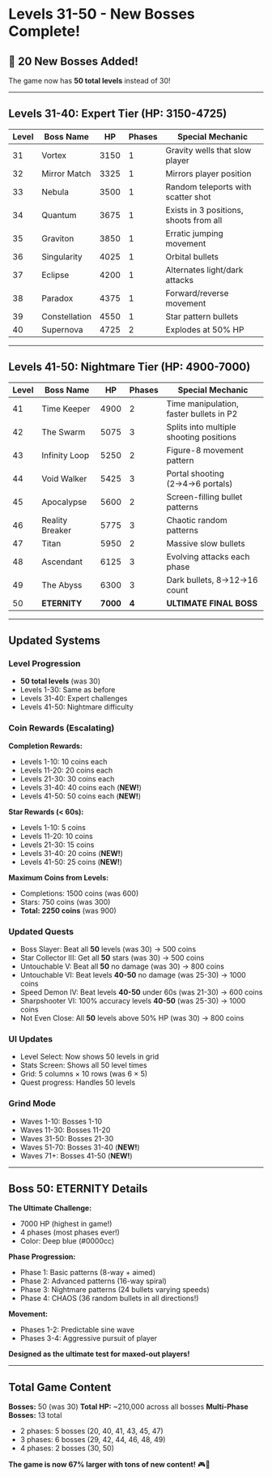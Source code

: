 # Levels 31-50 - New Bosses Complete!

## 🎉 20 New Bosses Added!

The game now has **50 total levels** instead of 30!

---

## Levels 31-40: Expert Tier (HP: 3150-4725)

| Level | Boss Name | HP | Phases | Special Mechanic |
|-------|-----------|-----|--------|------------------|
| 31 | Vortex | 3150 | 1 | Gravity wells that slow player |
| 32 | Mirror Match | 3325 | 1 | Mirrors player position |
| 33 | Nebula | 3500 | 1 | Random teleports with scatter shot |
| 34 | Quantum | 3675 | 1 | Exists in 3 positions, shoots from all |
| 35 | Graviton | 3850 | 1 | Erratic jumping movement |
| 36 | Singularity | 4025 | 1 | Orbital bullets |
| 37 | Eclipse | 4200 | 1 | Alternates light/dark attacks |
| 38 | Paradox | 4375 | 1 | Forward/reverse movement |
| 39 | Constellation | 4550 | 1 | Star pattern bullets |
| 40 | Supernova | 4725 | 2 | Explodes at 50% HP |

---

## Levels 41-50: Nightmare Tier (HP: 4900-7000)

| Level | Boss Name | HP | Phases | Special Mechanic |
|-------|-----------|-----|--------|------------------|
| 41 | Time Keeper | 4900 | 2 | Time manipulation, faster bullets in P2 |
| 42 | The Swarm | 5075 | 3 | Splits into multiple shooting positions |
| 43 | Infinity Loop | 5250 | 2 | Figure-8 movement pattern |
| 44 | Void Walker | 5425 | 3 | Portal shooting (2→4→6 portals) |
| 45 | Apocalypse | 5600 | 2 | Screen-filling bullet patterns |
| 46 | Reality Breaker | 5775 | 3 | Chaotic random patterns |
| 47 | Titan | 5950 | 2 | Massive slow bullets |
| 48 | Ascendant | 6125 | 3 | Evolving attacks each phase |
| 49 | The Abyss | 6300 | 3 | Dark bullets, 8→12→16 count |
| 50 | **ETERNITY** | **7000** | **4** | **ULTIMATE FINAL BOSS** |

---

## Updated Systems

### Level Progression
- **50 total levels** (was 30)
- Levels 1-30: Same as before
- Levels 31-40: Expert challenges
- Levels 41-50: Nightmare difficulty

### Coin Rewards (Escalating)
**Completion Rewards:**
- Levels 1-10: 10 coins each
- Levels 11-20: 20 coins each
- Levels 21-30: 30 coins each
- Levels 31-40: 40 coins each (**NEW!**)
- Levels 41-50: 50 coins each (**NEW!**)

**Star Rewards (< 60s):**
- Levels 1-10: 5 coins
- Levels 11-20: 10 coins
- Levels 21-30: 15 coins
- Levels 31-40: 20 coins (**NEW!**)
- Levels 41-50: 25 coins (**NEW!**)

**Maximum Coins from Levels:**
- Completions: 1500 coins (was 600)
- Stars: 750 coins (was 300)
- **Total: 2250 coins** (was 900)

### Updated Quests
- Boss Slayer: Beat all **50** levels (was 30) → 500 coins
- Star Collector III: Get all **50** stars (was 30) → 500 coins
- Untouchable V: Beat all **50** no damage (was 30) → 800 coins
- Untouchable VI: Beat levels **40-50** no damage (was 25-30) → 1000 coins
- Speed Demon IV: Beat levels **40-50** under 60s (was 21-30) → 600 coins
- Sharpshooter VI: 100% accuracy levels **40-50** (was 25-30) → 1000 coins
- Not Even Close: All **50** levels above 50% HP (was 30) → 800 coins

### UI Updates
- Level Select: Now shows 50 levels in grid
- Stats Screen: Shows all 50 level times
- Grid: 5 columns × 10 rows (was 6 × 5)
- Quest progress: Handles 50 levels

### Grind Mode
- Waves 1-10: Bosses 1-10
- Waves 11-30: Bosses 11-20
- Waves 31-50: Bosses 21-30
- Waves 51-70: Bosses 31-40 (**NEW!**)
- Waves 71+: Bosses 41-50 (**NEW!**)

---

## Boss 50: ETERNITY Details

**The Ultimate Challenge:**
- 7000 HP (highest in game!)
- 4 phases (most phases ever!)
- Color: Deep blue (#0000cc)

**Phase Progression:**
- Phase 1: Basic patterns (8-way + aimed)
- Phase 2: Advanced patterns (16-way spiral)
- Phase 3: Nightmare patterns (24 bullets varying speeds)
- Phase 4: CHAOS (36 random bullets in all directions!)

**Movement:**
- Phases 1-2: Predictable sine wave
- Phases 3-4: Aggressive pursuit of player

**Designed as the ultimate test for maxed-out players!**

---

## Total Game Content

**Bosses:** 50 (was 30)
**Total HP:** ~210,000 across all bosses
**Multi-Phase Bosses:** 13 total
- 2 phases: 5 bosses (20, 40, 41, 43, 45, 47)
- 3 phases: 6 bosses (29, 42, 44, 46, 48, 49)
- 4 phases: 2 bosses (30, 50)

**The game is now 67% larger with tons of new content!** 🎮🚀

